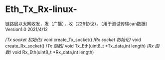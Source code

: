 # Eth_Tx_Rx-linux-
链路层以太网收发，发（广播），收（22ff协议）。（用于测试传输can数据）
Version1.0 2021/4/12

/*Tx socket 初始化*/
void create_Tx_socket()
/*Rx socket 初始化*/
void create_Rx_socket()
/*Tx 函数*/
void Tx_Eth(uint8_t *Tx_data,int length)
/*Rx 函数*/
void Rx_Eth(uint8_t *Rx_data,int length)
